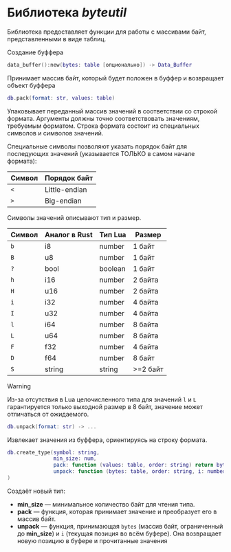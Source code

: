 # Библиотека *byteutil*

Библиотека предоставляет функции для работы с массивами байт, представленными в виде таблиц.

Создание буффера
```lua
data_buffer():new(bytes: table [опционально]) -> Data_Buffer
```
Принимает массив байт, который будет положен в буффер и возвращает объект буффера


```lua
db.pack(format: str, values: table)
```

Упаковывает переданный массив значений в соответствии со строкой формата. Аргументы должны точно соответствовать значениям, требуемым форматом.
Строка формата состоит из специальных символов и символов значений.

Специальные символы позволяют указать порядок байт для последующих значений (указывается ТОЛЬКО в самом начале формата):

| Символ | Порядок байт         |
| ------ | -------------------- |
| `<`    | Little-endian        |
| `>`    | Big-endian           |


Символы значений описывают тип и размер.

| Символ | Аналог в Rust | Тип Lua  | Размер  |
| ------ | ------------ | -------- | ------- |
| `b`    | i8           | number   | 1 байт  |
| `B`    | u8           | number   | 1 байт  |
| `?`    | bool         | boolean  | 1 байт  |
| `h`    | i16          | number   | 2 байта |
| `H`    | u16          | number   | 2 байта |
| `i`    | i32          | number   | 4 байта |
| `I`    | u32          | number   | 4 байта |
| `l`    | i64          | number   | 8 байта |
| `L`    | u64          | number   | 8 байта |
| `F`    | f32          | number   | 4 байта |
| `D`    | f64          | number   | 8 байт  |
| `S`    | string       | string   | >=2 байт|

> [!WARNING]
> Из-за отсутствия в Lua целочисленного типа для значений `l` и `L` гарантируется
> только выходной размер в 8 байт, значение может отличаться от ожидаемого.

```lua
db.unpack(format: str) -> ...
```

Извлекает значения из буффера, ориентируясь на строку формата.

```lua
db.create_type(symbol: string,
               min_size: num,
               pack: function (values: table, order: string) return bytes end
               unpack: function (bytes: table, order: string, i: number, all_bytes_in_buffer: table) return i, values end
)
```

Создаёт новый тип:

- **min_size** — минимальное количество байт для чтения типа.
- **pack** — функция, которая принимает значение и преобразует его в массив байт.
- **unpack** — функция, принимающая `bytes` (массив байт, ограниченный до **min_size**) и `i` (текущая позиция во всём буфере). Она возвращает новую позицию в буфере и прочитанные значения

